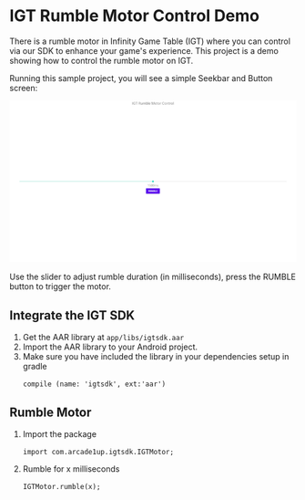 # IGT Rumble Motor Control Demo

There is a rumble motor in Infinity Game Table (IGT) where you can control via our SDK to enhance your game's experience. This project is a demo showing how to control the rumble motor on IGT.

Running this sample project, you will see a simple Seekbar and Button screen:  

![Alt text](/doc/screen.png?raw=true "Rumble motor demo")

Use the slider to adjust rumble duration (in milliseconds), press the RUMBLE button to trigger the motor.

## Integrate the IGT SDK
1. Get the AAR library at ```app/libs/igtsdk.aar```
2. Import the AAR library to your Android project.
3. Make sure you have included the library in your dependencies setup in gradle
    ```
    compile (name: 'igtsdk', ext:'aar')
    ```

## Rumble Motor
1. Import the package
    ```
    import com.arcade1up.igtsdk.IGTMotor;
    ```
2. Rumble for x milliseconds  
    ```
    IGTMotor.rumble(x);
    ```
